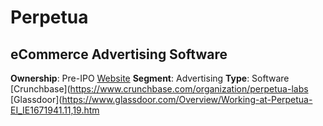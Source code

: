 # Perpetua
## eCommerce Advertising Software
**Ownership**: Pre-IPO
[Website](https://perpetua.io/)
**Segment**: Advertising
**Type**: Software
[Crunchbase](https://www.crunchbase.com/organization/perpetua-labs
[Glassdoor](https://www.glassdoor.com/Overview/Working-at-Perpetua-EI_IE1671941.11,19.htm
